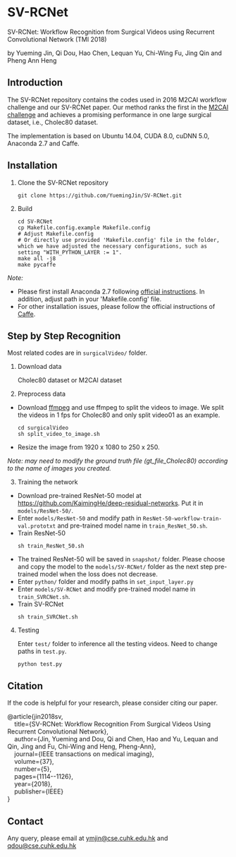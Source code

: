 # SV-RCNet
SV-RCNet: Workflow Recognition from Surgical Videos using Recurrent Convolutional Network (TMI 2018)

by Yueming Jin, Qi Dou, Hao Chen, Lequan Yu, Chi-Wing Fu, Jing Qin and Pheng Ann Heng

## Introduction
The SV-RCNet repository contains the codes used in 2016 M2CAI workflow challenge and our SV-RCNet paper. Our method ranks the first in the [M2CAI challenge](http://camma.u-strasbg.fr/m2cai2016/index.php/workflow-challenge-results/) and achieves a promising performance in one large surgical dataset, i.e., Cholec80 dataset.

The implementation is based on Ubuntu 14.04, CUDA 8.0, cuDNN 5.0, Anaconda 2.7 and Caffe.

## Installation
1. Clone the SV-RCNet repository
    ```shell
    git clone https://github.com/YuemingJin/SV-RCNet.git
    ```
2. Build
    ```shell
    cd SV-RCNet
    cp Makefile.config.example Makefile.config
    # Adjust Makefile.config
    # Or directly use provided 'Makefile.config' file in the folder, which we have adjusted the necessary configurations, such as setting "WITH_PYTHON_LAYER := 1".
    make all -j8
    make pycaffe
    ```
*Note:*
- Please first install Anaconda 2.7 following [official instructions](https://www.anaconda.com/). In addition, adjust path in your 'Makefile.config' file.
- For other installation issues, please follow the official instructions of [Caffe](http://caffe.berkeleyvision.org/installation.html).

## Step by Step Recognition
Most related codes are in `surgicalVideo/` folder.

1. Download data

   Cholec80 dataset or M2CAI dataset

2. Preprocess data

- Download [ffmpeg](https://www.johnvansickle.com/ffmpeg/) and use ffmpeg to split the videos to image. We split the videos in 1 fps for Cholec80 and only split video01 as an example.

  ```shell
  cd surgicalVideo
  sh split_video_to_image.sh 
  ```
    
- Resize the image from 1920 x 1080 to 250 x 250.

*Note: may need to modify the ground truth file (gt_file_Cholec80) according to the name of images you created.*

3. Training the network

- Download pre-trained ResNet-50 model at https://github.com/KaimingHe/deep-residual-networks.
Put it in `models/ResNet-50/`.
- Enter `models/ResNet-50` and modify path in `ResNet-50-workflow-train-val.prototxt` and pre-trained model name in `train_ResNet_50.sh`.
- Train ResNet-50
    ```shell
    sh train_ResNet_50.sh 
    ```
- The trained ResNet-50 will be saved in `snapshot/` folder. Please choose and copy the model to the `models/SV-RCNet/` folder as the next step pre-trained model when the loss does not decrease.
- Enter `python/` folder and modify paths in `set_input_layer.py`
- Enter `models/SV-RCNet` and modify pre-trained model name in `train_SVRCNet.sh`.
- Train SV-RCNet
    ```shell
    sh train_SVRCNet.sh
    ```

4. Testing

   Enter `test/` folder to inference all the testing videos. Need to change paths in `test.py`.

   ```shell
   python test.py
   ```
   
## Citation
If the code is helpful for your research, please consider citing our paper. 

@article{jin2018sv, <br />
  &nbsp;&nbsp;&nbsp;&nbsp;title={SV-RCNet: Workflow Recognition From Surgical Videos Using Recurrent Convolutional Network}, <br />
  &nbsp;&nbsp;&nbsp;&nbsp;author={Jin, Yueming and Dou, Qi and Chen, Hao and Yu, Lequan and Qin, Jing and Fu, Chi-Wing and Heng, Pheng-Ann}, <br />
  &nbsp;&nbsp;&nbsp;&nbsp;journal={IEEE transactions on medical imaging}, <br />
  &nbsp;&nbsp;&nbsp;&nbsp;volume={37}, <br />
  &nbsp;&nbsp;&nbsp;&nbsp;number={5}, <br />
  &nbsp;&nbsp;&nbsp;&nbsp;pages={1114--1126}, <br />
  &nbsp;&nbsp;&nbsp;&nbsp;year={2018}, <br />
  &nbsp;&nbsp;&nbsp;&nbsp;publisher={IEEE} <br />
}

## Contact
Any query, please email at ymjin@cse.cuhk.edu.hk and qdou@cse.cuhk.edu.hk
